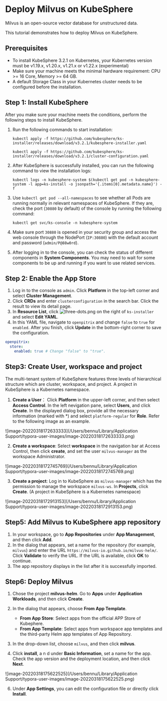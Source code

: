# Deploy Milvus on KubeSphere

Milvus is an open-source vector database for unstructured data.

This tutorial demonstrates how to deploy Milvus on KubeSphere.

## Prerequisites

- To install KubeSphere 3.2.1 on Kubernetes, your Kubernetes version must be v1.19.x, v1.20.x, v1.21.x or v1.22.x (experimental)
- Make sure your machine meets the minimal hardware requirement: CPU >= 16 Core, Memory >= 64 GB.
- A default Storage Class in your Kubernetes cluster needs to be configured before the installation.

## Step 1: Install KubeSphere

After you make sure your machine meets the conditions, perform the following steps to install KubeSphere.

1. Run the following commands to start installation:

   ```shell
   kubectl apply -f https://github.com/kubesphere/ks-installer/releases/download/v3.2.1/kubesphere-installer.yaml
      
   kubectl apply -f https://github.com/kubesphere/ks-installer/releases/download/v3.2.1/cluster-configuration.yaml
   ```

2. After KubeSphere is successfully installed, you can run the following command to view the installation logs:

   ```shell
   kubectl logs -n kubesphere-system $(kubectl get pod -n kubesphere-system -l app=ks-install -o jsonpath='{.items[0].metadata.name}') -f
   ```

3. Use `kubectl get pod --all-namespaces` to see whether all Pods are running normally in relevant namespaces of KubeSphere. If they are, check the port (`30880` by default) of the console by running the following command:

   ```shell
   kubectl get svc/ks-console -n kubesphere-system
   ```

4. Make sure port `30880` is opened in your security group and access the web console through the NodePort (`IP:30880`) with the default account and password (`admin/P@88w0rd`).

5. After logging in to the console, you can check the status of different components in **System Components**. You may need to wait for some components to be up and running if you want to use related services.

## Step 2: Enable the App Store

1. Log in to the console as `admin`. Click **Platform** in the top-left corner and select **Cluster Management**.
2. Click **CRDs** and enter `clusterconfiguration` in the search bar. Click the result to view its detail page.
3. In **Resource List**, click ![three-dots.png](https://kubesphere.io/images/docs/enable-pluggable-components/kubesphere-app-store/three-dots.png) on the right of `ks-installer` and select **Edit YAML**.
4. In this YAML file, navigate to `openpitrix` and change `false` to `true` for `enabled`. After you finish, click **Update** in the bottom-right corner to save the configuration.

```yaml
openpitrix:
  store:
    enabled: true # Change "false" to "true".
```

## Step3: Create User, workspace and project

The multi-tenant system of KubeSphere features three levels of hierarchical structure which are cluster, workspace, and project. A project in KubeSphere is a Kubernetes namespace.

1. **Create a User**： Click **Platform** in the upper-left corner, and then select **Access Control**. In the left nevigation pane, select **Users**, and click **Create**. In the displayed dialog box, provide all the necessary information (marked with *) and select `platform-regular` for **Role**. Refer to the following image as an example.

![image-20220318172633333](/Users/bennu/Library/Application Support/typora-user-images/image-20220318172633333.png)

2. **Create a workspace**: Select **workspace** in the navigation bar at Access Control, then click **create**, and set the user `milvus-manager` as the workspace Administrator.

![image-20220318172745769](/Users/bennu/Library/Application Support/typora-user-images/image-20220318172745769.png)

3. **Create a project**: Log in to KubeSphere as `milvus-manager` which has the permission to manage the workspace `milvus-ws`. In **Projects**, click **Create**. (A project in KubeSphere is a Kubernetes namespace)

![image-20220318172913153](/Users/bennu/Library/Application Support/typora-user-images/image-20220318172913153.png)

## Step5: Add Milvus to KubeSphere app repository

1. In your workspace, go to **App Repositories** under **App Management**, and then click **Add**.
2. In the dialog that appears, set a name for the repository (for example, `milvus`) and enter the URL `https://milvus-io.github.io/milvus-helm/`. Click **Validate** to verify the URL.  If the URL is available, click **OK** to continue.
3. The app repository displays in the list after it is successfully imported.

## Step6: Deploy Milvus

1. Chose the project **milvus-helm**. Go to **Apps** under **Application Workloads**, and then click **Create**.
2. In the dialog that appears, choose **From App Template**. 
   - **From App Store**: Select apps from the official APP Store of Kubephere.
   - **From App Template**: Select apps from workspace app templates and the third-party Helm app templates of App Repository.
3. In the drop-down list, choose `milvus`, and then click **milvus**.

4. Click **install**, a n d under **Basic Information**, set a name for the app. Check the app version and the deployment location, and then click **Next**.

![image-20220318175622525](/Users/bennu/Library/Application Support/typora-user-images/image-20220318175622525.png)

6. Under **App Settings**, you can edit the configuration file or directly click **Install**.

